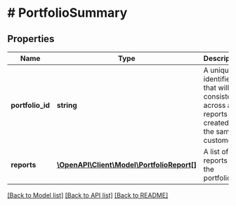 # # PortfolioSummary

## Properties

Name | Type | Description | Notes
------------ | ------------- | ------------- | -------------
**portfolio_id** | **string** | A unique identifier that will be consistent across all reports created for the same customer |
**reports** | [**\OpenAPI\Client\Model\PortfolioReport[]**](PortfolioReport.md) | A list of reports in the portfolio |

[[Back to Model list]](../../README.md#models) [[Back to API list]](../../README.md#endpoints) [[Back to README]](../../README.md)
